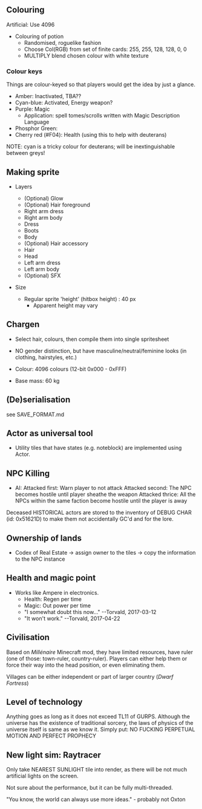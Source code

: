 
##  Colouring  ##

Artificial: Use 4096

* Colouring of potion
    - Randomised, roguelike fashion
    - Choose Col(RGB) from set of finite cards:
        255, 255, 128, 128, 0, 0
    - MULTIPLY blend chosen colour with white texture


### Colour keys ###

Things are colour-keyed so that players would get the idea by just a glance.

- Amber: Inactivated, TBA??
- Cyan-blue: Activated, Energy weapon?
- Purple: Magic
    - Application: spell tomes/scrolls written with Magic Description Language
- Phosphor Green: 
- Cherry red (#F04): Health (using this to help with deuterans)


NOTE: cyan is a tricky colour for deuterans; will be inextinguishable between greys!


##  Making sprite  ##

* Layers
    - (Optional) Glow
    - (Optional) Hair foreground
    - Right arm dress
    - Right arm body
    - Dress
    - Boots
    - Body
    - (Optional) Hair accessory
    - Hair
    - Head
    - Left arm dress
    - Left arm body
    - (Optional) SFX

* Size
    - Regular sprite 'height' (hitbox height) : 40 px
        - Apparent height may vary


##  Chargen  ##

* Select hair, colours, then compile them into single spritesheet

* NO gender distinction, but have masculine/neutral/feminine looks (in clothing, hairstyles, etc.)

* Colour: 4096 colours (12-bit 0x000 - 0xFFF)

* Base mass: 60 kg



##  (De)serialisation  ##

see SAVE_FORMAT.md


##  Actor as universal tool  ##

* Utility tiles that have states (e.g. noteblock) are implemented using Actor.


##  NPC Killing  ##

* AI:
    Attacked first: Warn player to not attack
    Attacked second: The NPC becomes hostile until player sheathe the weapon
    Attacked thrice: All the NPCs within the same faction become hostile until the player is away
    
    
    
Deceased HISTORICAL actors are stored to the inventory of DEBUG CHAR (id: 0x51621D) to make them not accidentally GC'd and for the lore.
    
## Ownership of lands ##

* Codex of Real Estate → assign owner to the tiles → copy the information to the NPC instance
 
 
## Health and magic point ##

* Works like Ampere in electronics.
    - Health: Regen per time
    - Magic: Out power per time
    - "I somewhat doubt this now..." --Torvald, 2017-03-12
    - "It won't work." --Torvald, 2017-04-22



## Civilisation ##

Based on _Millénaire_ Minecraft mod, they have limited resources, have ruler (one of those: town-ruler, country-ruler). Players can either help them or force their way into the head position, or even eliminating them.

Villages can be either independent or part of larger country (_Dwarf Fortress_)


## Level of technology ##

Anything goes as long as it does not exceed TL11 of GURPS. Although the universe has the existence of traditional sorcery, the laws of physics of the universe itself is same as we know it. Simply put: NO FUCKING PERPETUAL MOTION AND PERFECT PROPHECY



## New light sim: Raytracer

Only take NEAREST SUNLIGHT tile into render, as there will be not much artificial lights on the screen.

Not sure about the performance, but it can be fully multi-threaded.

"You know, the world can always use more ideas." - probably not Oxton